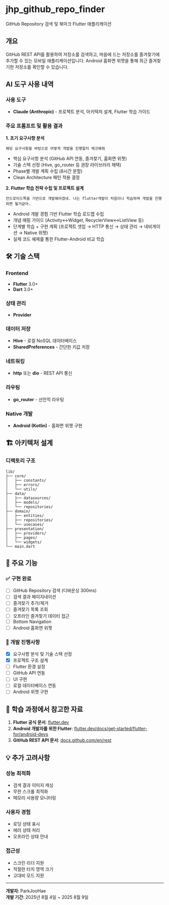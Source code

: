 # jhp_github_repo_finder

GitHub Repository 검색 및 북마크 Flutter 애플리케이션

## 개요

GitHub REST API를 활용하여 저장소를 검색하고, 마음에 드는 저장소를 즐겨찾기에 추가할 수 있는 모바일 애플리케이션입니다. Android 홈화면 위젯을 통해 최근 즐겨찾기한 저장소를 확인할 수 있습니다.

## AI 도구 사용 내역

### 사용 도구
- **Claude (Anthropic)** - 프로젝트 분석, 아키텍처 설계, Flutter 학습 가이드

### 주요 프롬프트 및 활용 결과

**1. 초기 요구사항 분석**
```
해당 요구사항을 바탕으로 어떻게 개발을 진행할지 체크해줘
```
- 핵심 요구사항 분석 (GitHub API 연동, 즐겨찾기, 홈화면 위젯)
- 기술 스택 선정 (Hive, go_router 등 권장 라이브러리 채택)
- Phase별 개발 계획 수립 (8시간 분할)
- Clean Architecture 패턴 적용 결정

**2. Flutter 학습 전략 수립 및 프로젝트 설계**
```
안드로이드쪽을 기반으로 개발해야겠네. 나는 flutter개발이 처음이니 학습하며 개발을 진행하면 될거같아.
```
- Android 개발 경험 기반 Flutter 학습 로드맵 수립
- 개념 매핑 가이드 (Activity↔Widget, RecyclerView↔ListView 등)
- 단계별 학습 + 구현 계획 (프로젝트 셋업 → HTTP 통신 → 상태 관리 → 네비게이션 → Native 위젯)
- 실제 코드 예제를 통한 Flutter-Android 비교 학습

## 🛠 기술 스택

### Frontend
- **Flutter** 3.0+
- **Dart** 3.0+

### 상태 관리
- **Provider**

### 데이터 저장
- **Hive** - 로컬 NoSQL 데이터베이스
- **SharedPreferences** - 간단한 키값 저장

### 네트워킹
- **http** 또는 **dio** - REST API 통신

### 라우팅
- **go_router** - 선언적 라우팅

### Native 개발
- **Android (Kotlin)** - 홈화면 위젯 구현

## 🏗 아키텍처 설계

### 디렉토리 구조
```
lib/
├── core/
│   ├── constants/
│   ├── errors/
│   └── utils/
├── data/
│   ├── datasources/
│   ├── models/
│   └── repositories/
├── domain/
│   ├── entities/
│   ├── repositories/
│   └── usecases/
├── presentation/
│   ├── providers/
│   ├── pages/
│   └── widgets/
└── main.dart
```
## 📱 주요 기능

### ✅ 구현 완료
- [ ] GitHub Repository 검색 (디바운싱 300ms)
- [ ] 검색 결과 페이지네이션
- [ ] 즐겨찾기 추가/제거
- [ ] 즐겨찾기 목록 조회
- [ ] 오프라인 즐겨찾기 데이터 접근
- [ ] Bottom Navigation
- [ ] Android 홈화면 위젯

### 🔄 개발 진행사항
- [x] 요구사항 분석 및 기술 스택 선정
- [x] 프로젝트 구조 설계
- [ ] Flutter 환경 설정
- [ ] GitHub API 연동
- [ ] UI 구현
- [ ] 로컬 데이터베이스 연동
- [ ] Android 위젯 구현

## 📖 학습 과정에서 참고한 자료

1. **Flutter 공식 문서**: [flutter.dev](https://flutter.dev)
2. **Android 개발자를 위한 Flutter**: [flutter.dev/docs/get-started/flutter-for/android-devs](https://flutter.dev/docs/get-started/flutter-for/android-devs)
3. **GitHub REST API 문서**: [docs.github.com/en/rest](https://docs.github.com/en/rest)

## 💡 추가 고려사항

### 성능 최적화
- 검색 결과 이미지 캐싱
- 무한 스크롤 최적화
- 메모리 사용량 모니터링

### 사용자 경험
- 로딩 상태 표시
- 에러 상태 처리
- 오프라인 상태 안내

### 접근성
- 스크린 리더 지원
- 적절한 터치 영역 크기
- 고대비 모드 지원

---

**개발자**: ParkJooHae  
**개발 기간**: 2025년 8월 4일 ~ 2025 8월 9일